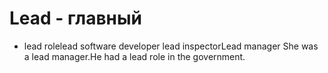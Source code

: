 # Lead - главный

- lead rolelead software developer lead inspectorLead manager She was a lead manager.He had a lead role in the government.
